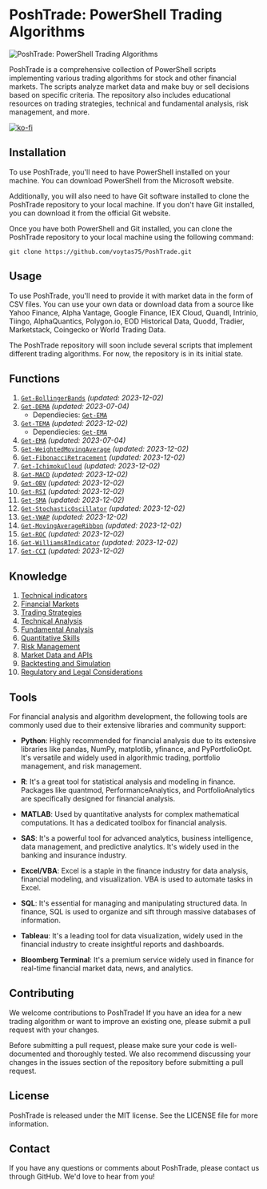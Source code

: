 # PoshTrade: PowerShell Trading Algorithms

![PoshTrade: PowerShell Trading Algorithms](https://github.com/voytas75/PoshTrade/blob/main/images/trading.png?raw=true "PoshTrade: PowerShell Trading Algorithms")

PoshTrade is a comprehensive collection of PowerShell scripts implementing various trading algorithms for stock and other financial markets. The scripts analyze market data and make buy or sell decisions based on specific criteria. The repository also includes educational resources on trading strategies, technical and fundamental analysis, risk management, and more.

[![ko-fi](https://ko-fi.com/img/githubbutton_sm.svg)](https://ko-fi.com/A0A6KYBUS)

## Installation

To use PoshTrade, you'll need to have PowerShell installed on your machine. You can download PowerShell from the Microsoft website.

Additionally, you will also need to have Git software installed to clone the PoshTrade repository to your local machine. If you don't have Git installed, you can download it from the official Git website.

Once you have both PowerShell and Git installed, you can clone the PoshTrade repository to your local machine using the following command:

```git
git clone https://github.com/voytas75/PoshTrade.git
```

## Usage

To use PoshTrade, you'll need to provide it with market data in the form of CSV files. You can use your own data or download data from a source like Yahoo Finance, Alpha Vantage, Google Finance, IEX Cloud, Quandl, Intrinio, Tiingo, AlphaQuantics, Polygon.io, EOD Historical Data, Quodd, Tradier, Marketstack, Coingecko or World Trading Data.

The PoshTrade repository will soon include several scripts that implement different trading algorithms. For now, the repository is in its initial state.

## Functions

1. [`Get-BollingerBands`](/code/Get-BollingerBands.ps1) *(updated: 2023-12-02)*
2. [`Get-DEMA`](/code/Get-DEMA.ps1) *(updated: 2023-07-04)*
   - Dependiecies: [`Get-EMA`](/code/Get-EMA.ps1)
3. [`Get-TEMA`](/code/Get-TEMA.ps1) *(updated: 2023-12-02)*
   - Dependiecies: [`Get-EMA`](/code/Get-EMA.ps1)
4. [`Get-EMA`](/code/Get-EMA.ps1) *(updated: 2023-07-04)*
5. [`Get-WeightedMovingAverage`](/code/Get-WMA.ps1) *(updated: 2023-12-02)*
6. [`Get-FibonacciRetracement`](/code/Get-FibonacciRetracement.ps1) *(updated: 2023-12-02)*
7. [`Get-IchimokuCloud`](/code/Get-IchimokuCloud.ps1) *(updated: 2023-12-02)*
8. [`Get-MACD`](/code/Get-MACD.ps1) *(updated: 2023-12-02)*
9. [`Get-OBV`](/code/Get-OBV.ps1) *(updated: 2023-12-02)*
10. [`Get-RSI`](/code/Get-RSI.ps1) *(updated: 2023-12-02)*
11. [`Get-SMA`](/code/Get-SMA.ps1) *(updated: 2023-12-02)*
12. [`Get-StochasticOscillator`](/code/Get-StochasticOscillator.ps1) *(updated: 2023-12-02)*
13. [`Get-VWAP`](/code/Get-VWAP.ps1) *(updated: 2023-12-02)*
14. [`Get-MovingAverageRibbon`](./code/Get-MovingAverageRibbon.ps1) *(updated: 2023-12-02)*
15. [`Get-ROC`](./code/Get-ROC.ps1) *(updated: 2023-12-02)*
16. [`Get-WilliamsRIndicator`](./code/Get-WilliamsRIndicator.ps1) *(updated: 2023-12-02)*
17. [`Get-CCI`](./code/Get-CCI.ps1) *(updated: 2023-12-02)*

## Knowledge

1. [Technical indicators](./knowledge/TechnicalIndicators.md)
2. [Financial Markets](./knowledge/FinancialMarkets.md)
3. [Trading Strategies](./knowledge/TradingStrategies.md)
4. [Technical Analysis](./knowledge/TechnicalAnalysis.md)
5. [Fundamental Analysis](./knowledge/FundamentalAnalysis.md)
6. [Quantitative Skills](./knowledge/QantitativeSkills.md)
7. [Risk Management](./knowledge/RiskManagement.md)
8. [Market Data and APIs](./knowledge/MarketDanaAPIs.md)
9. [Backtesting and Simulation](./knowledge/BacktestingSimulation.md)
10. [Regulatory and Legal Considerations](./knowledge/Regulatory.md)

## Tools

For financial analysis and algorithm development, the following tools are commonly used due to their extensive libraries and community support:

- **Python**: Highly recommended for financial analysis due to its extensive libraries like pandas, NumPy, matplotlib, yfinance, and PyPortfolioOpt. It's versatile and widely used in algorithmic trading, portfolio management, and risk management.

- **R**: It's a great tool for statistical analysis and modeling in finance. Packages like quantmod, PerformanceAnalytics, and PortfolioAnalytics are specifically designed for financial analysis.

- **MATLAB**: Used by quantitative analysts for complex mathematical computations. It has a dedicated toolbox for financial analysis.

- **SAS**: It's a powerful tool for advanced analytics, business intelligence, data management, and predictive analytics. It's widely used in the banking and insurance industry.

- **Excel/VBA**: Excel is a staple in the finance industry for data analysis, financial modeling, and visualization. VBA is used to automate tasks in Excel.

- **SQL**: It's essential for managing and manipulating structured data. In finance, SQL is used to organize and sift through massive databases of information.

- **Tableau**: It's a leading tool for data visualization, widely used in the financial industry to create insightful reports and dashboards.

- **Bloomberg Terminal**: It's a premium service widely used in finance for real-time financial market data, news, and analytics.

## Contributing

We welcome contributions to PoshTrade! If you have an idea for a new trading algorithm or want to improve an existing one, please submit a pull request with your changes.

Before submitting a pull request, please make sure your code is well-documented and thoroughly tested. We also recommend discussing your changes in the issues section of the repository before submitting a pull request.

## License

PoshTrade is released under the MIT license. See the LICENSE file for more information.

## Contact

If you have any questions or comments about PoshTrade, please contact us through GitHub. We'd love to hear from you!
